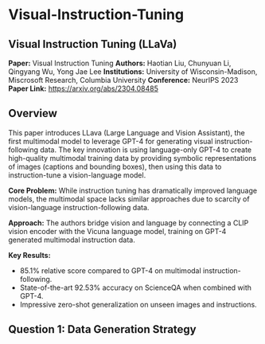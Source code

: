 # Visual-Instruction-Tuning

## Visual Instruction Tuning (LLaVa)

 **Paper:** Visual Instruction Tuning
 **Authors:** Haotian Liu, Chunyuan Li, Qingyang Wu, Yong Jae Lee
 **Institutions:** University of Wisconsin-Madison, Miscrosoft Research, Columbia University
 **Conference:** NeurIPS 2023
 **Paper Link:** https://arxiv.org/abs/2304.08485

 ## Overview

 This paper introduces LLava (Large Language and Vision Assistant), the first multimodal model to leverage GPT-4 for generating visual instruction-following data. The key innovation is using language-only GPT-4 to create high-quality multimodal training data by providing symbolic representations of images (captions and bounding boxes), then using this data to instruction-tune a vision-language model.

 **Core Problem:** While instruction tuning has dramatically improved language models, the multimodal space lacks similar approaches due to scarcity of vision-language instruction-following data.

 **Approach:** The authors bridge vision and language by connecting a CLIP vision encoder with the Vicuna language model, training on GPT-4 generated multimodal instruction data.

 **Key Results:** 
  - 85.1% relative score compared to GPT-4 on multimodal instruction-following.
  - State-of-the-art 92.53% accuracy on ScienceQA when combined with GPT-4.
  - Impressive zero-shot generalization on unseen images and instructions.

## Question 1: Data Generation Strategy
